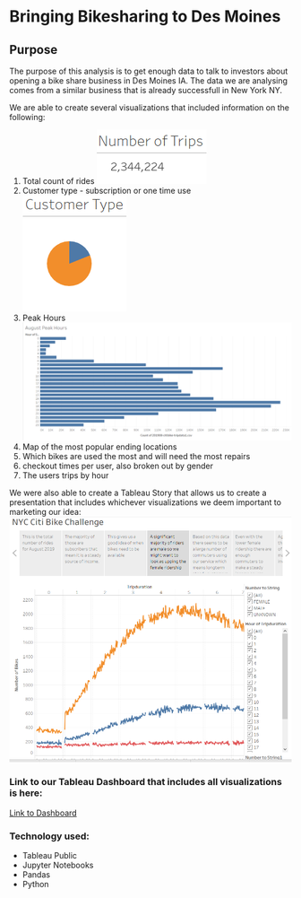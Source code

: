 # Bringing Bikesharing to Des Moines

## Purpose
The purpose of this analysis is to get enough data to talk to investors about opening a bike share business in Des Moines IA. The data we are analysing comes from a similar business that is already successfull in New York NY. 

We are able to create several visualizations that included information on the following:
1. Total count of rides
![count](https://github.com/ccastanette/bikesharing/blob/main/pics/count.png)
2. Customer type - subscription or one time use
![cust type](https://github.com/ccastanette/bikesharing/blob/main/pics/cust%20type.png)
3. Peak Hours
![peak](https://github.com/ccastanette/bikesharing/blob/main/pics/peak.png)
4. Map of the most popular ending locations
5. Which bikes are used the most and will need the most repairs
6. checkout times per user, also broken out by gender
7. The users trips by hour 

We were also able to create a Tableau Story that allows us to create a presentation that includes whichever visualizations we deem important to marketing our idea:
![story](https://github.com/ccastanette/bikesharing/blob/main/pics/story.png)

### Link to our Tableau Dashboard that includes all visualizations is here:
[Link to Dashboard](https://public.tableau.com/profile/carmen.r.castanette#!/vizhome/bikesharing_16104264868730/NYCCitiBikeChallenge?publish=yes)

### Technology used:
- Tableau Public
- Jupyter Notebooks
- Pandas
- Python
